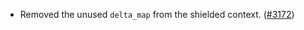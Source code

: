 - Removed the unused `delta_map` from the shielded context.
  ([\#3172](https://github.com/anoma/namada/pull/3172))